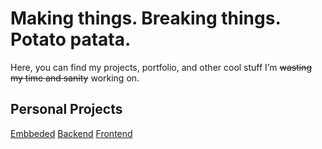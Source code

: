 # Making things. Breaking things. Potato patata.
Here, you can find my projects, portfolio, and other cool stuff I’m ~~wasting my time and sanity~~ working on.
## Personal Projects
[Embbeded](https://github.com/WOSMIN/embedded_personalProjects)
[Backend](https://github.com/WOSMIN/backend_personalProjects)
[Frontend](https://github.com/WOSMIN/frontend_personalProjects)

